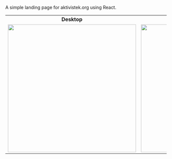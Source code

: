 A simple landing page for aktivistek.org using React.

<table>
  <tr>
    <td align="center"><strong>Desktop</strong></td>
    <td align="center"><strong>Mobile</strong></td>
  </tr>
  <tr>
    <td>
      <img src="https://github.com/user-attachments/assets/7022c756-5929-4d62-82bd-4a818d736d5d" height="400" />
    </td>
    <td>
      <img src="https://github.com/user-attachments/assets/a39c11b3-c0de-4596-b5bc-563b14740f43" height="400" />
    </td>
  </tr>
</table>


